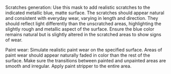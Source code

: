 


Scratches generation:
Use this mask to add realistic scratches to the indicated metallic blue, matte surface. The scratches should appear 
natural and consistent with everyday wear, varying in length and direction. They should reflect light differently 
than the unscratched areas, highlighting the slightly rough and metallic aspect of the surface. Ensure the blue color 
remains natural but is slightly altered in the scratched areas to show signs of wear.

Paint wear:
Simulate realistic paint wear on the specified surface. Areas of paint wear should appear naturally faded in color than the rest of the surface. Make sure the transitions between painted and unpainted areas are smooth and irregular. Apply paint stripper to the entire area.
